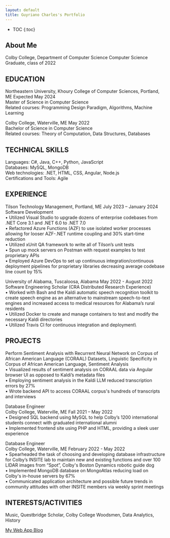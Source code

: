 ```yaml
---
layout: default
title: Guyriano Charles's Portfolio
---
```


* TOC
{:toc}

## About Me

Colby College, Department of Computer Science
Computer Science Graduate, class of 2022

## EDUCATION
Northeastern University, Khoury College of Computer Sciences, Portland, ME Expected May 2024\
Master of Science in Computer Science\
Related courses: Programming Design Paradigm, Algorithms, Machine Learning

Colby College, Waterville, ME May 2022\
Bachelor of Science in Computer Science\
Related courses: Theory of Computation, Data Structures, Databases

## TECHNICAL SKILLS
Languages: C#, Java, C++, Python, JavaScript\
Databases: MySQL, MongoDB\
Web technologies: .NET, HTML, CSS, Angular, Node.js\
Certifications and Tools: Agile

## EXPERIENCE
Tilson Technology Management, Portland, ME July 2023 – January 2024\
Software Development\
• Utilized Visual Studio to upgrade dozens of enterprise codebases from .NET Core 3.1 and .NET 6.0 to .NET 7.0\
• Refactored Azure Functions (AZF) to use isolated worker processes allowing for looser AZF-.NET runtime coupling and 30% start-time reduction\
• Utilized xUnit QA framework to write all of Tilson’s unit tests\
• Spun up mock servers on Postman with request examples to test proprietary APIs\
• Employed Azure DevOps to set up continuous integration/continuous deployment pipelines for proprietary libraries decreasing average codebase line count by 15%

University of Alabama, Tuscaloosa, Alabama May 2022 - August 2022\
Software Engineering Scholar (CRA Distributed Research Experience)\
• Worked with Bash and the Kaldi automatic speech recognition toolkit to create speech engine as an alternative to mainstream speech-to-text engines and increased access to medical resources for Alabama’s rural residents\
• Utilized Docker to create and manage containers to test and modify the necessary Kaldi directories\
• Utilized Travis CI for continuous integration and deployment\

## PROJECTS
Perform Sentiment Analysis with Recurrent Neural Network on Corpus of African American Language (CORAAL) Datasets, Linguistic Specificity in Corpus of African American Language, Sentiment Analysis\
• Visualized results of sentiment analysis on CORAAL data via Angular browser UI as opposed to Kaldi’s metadata files\
• Employing sentiment analysis in the Kaldi LLM reduced transcription errors by 27%\
• Wrote backend API to access CORAAL corpus's hundreds of transcripts and interviews

Database Engineer\
Colby College, Waterville, ME Fall 2021 – May 2022\
•	Designed SQL backend using MySQL to help Colby’s 1200 international students connect with graduated international alumni\
•	Implemented frontend site using PHP and HTML, providing a sleek user experience

Database Engineer\
Colby College, Waterville, ME February 2022 - May 2022\
• Spearheaded the task of choosing and developing database infrastructure for Colby’s INSITE lab to maintain new and existing functions and over 100 LIDAR images from “Spot”, Colby's Boston Dynamics robotic guide dog\
• Implemented MongoDB database on MongoAtlas reducing load on Colby's in-house servers by 67%\
• Communicated application architecture and possible future trends in community attitudes with other INSITE members via weekly sprint meetings

## INTERESTS/ACTIVITIES
Music, Questbridge Scholar, Colby College Woodsmen, Data Analytics, History

[My Web App Blog](blog.html)
